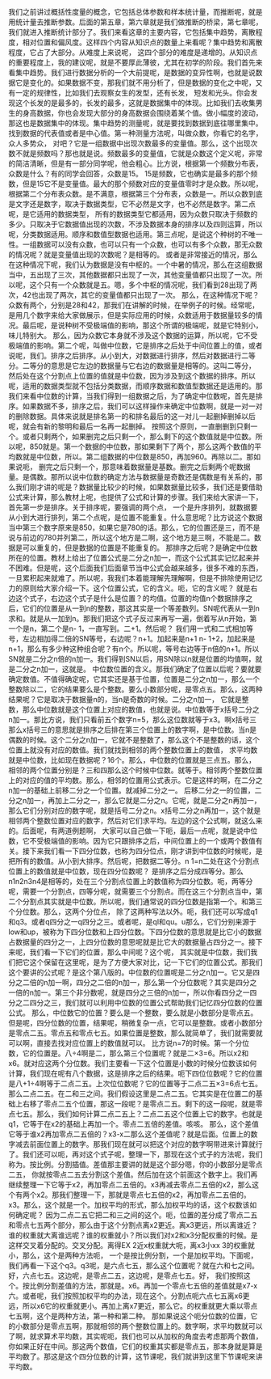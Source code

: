 我们之前讲过概括性度量的概念，它包括总体参数和样本统计量，而推断呢，就是用统计量去推断参数。后面的第五章，第六章就是我们做推断的桥梁，第七章呢，我们就进入推断统计部分了。我们来看这章的主要内容，它包括集中趋势，离散程度，相对位置和偏风度。这样四个内容从知识点的数量上来看呢？集中趋势和离散程度，它占了大部分。从难度上来说呢，
这四个部分的难度是递增的。从知识点的重要程度上，我的建议呢，就是不要厚此薄彼，尤其在初学的阶段。我们首先来看集中趋势。我们进行数据分析的一个大前提呢，是数据的变异性啊，也就是说数据它是变化的。如果数据不变，那我们就不用分析了，但是数据的变化之中呢，又有一定的规律性，比如我们去观察女生的发型，还有长发，
短发和光头。你会发现这个长发的是最多的，长发的最多，这就是数据集中的体现。比如我们去收集男生的身高数据，你也会发现大部分的身高数据会围绕着某个值。做小幅度的波动，那这也是数据集中的体现。集中趋势的测量呢，就是要找到数据到底往哪里集中。找到数据的代表值或者是中心值。第一种测量方法呢，叫做众数，你看它的名字，众人多势众，
对吧？它是一组数据中出现次数最多的变量值。那么，这个出现次数不就是频数吗？那也就是说。频数最多的变量值，它就是众数这个定义呢，非常的简洁清晰，但是有一部分同学呢，他会粗心。比方说，根据第一个频数分布表，众数是什么？有的同学会回答，众数是15。
15是频数，它也确实是最多的那个频数，但是15它不是变量值。最大的那个频数对应的变量值零时才是众数。所以呢，根据第二个分布表众数。是不满意，根据第三个分布表，众数是一。所以众数到底是文字还是数字，取决于数据类型，它不必然是文字，也不必然是数字。第二点呢，是它适用的数据类型，
所有的数据类型它都适用，因为众数只取决于频数的多少。只取决于它数据值出现的次数，不涉及数据本身的排序以及四则运算，所以呢，分类数据适用。顺序和数值型数据也适用。第三点呢，是说这个种树的不唯一性。一组数据可以没有众数，也可以只有一个众数，也可以有多个众数，那无众数的情况呢？就是变量值出现的次数呢？是相等的。
或者是非常接近的情况，那么在这种情况下呢，我们认为数据是没有中枢的。一个中暑的情况，那么在这组数据当中，五出现了三次，其他数据都只出现了一次，其他变量值都只出现了一次。所以呢，这个只有一个众数就是五。嗯，多个中枢的情况呢，我们看到28出现了两次，42也出现了两次，其它的变量值都只出现了一次。
那么，在这种情况下呢？众数有两个，分别是28和42，那我们在讲解的时候，在举例子的时候。经常呢，是用几个数字来给大家做展示，但是实际应用的时候，众数适用于数据量较多的情况。最后呢，是说种树不受极端值的影响，那这个所谓的极端呢，就是它特别小，味儿特别大。
那么，因为众数它本身就不涉及这个数据的运算，所以呢，它不受极端值的影响。第二个呢，叫做中位数，它是排序之后处于中间位置上的值，或者说呢，我们。排序之后排序。从小到大，对数据进行排序，然后对数据进行二等分。二等分的意思是它左边的数据量与它右边的数据量是相等的。这叫二等分，
然后处在这个分割点上位置的值就是中位数，因为涉及到这个数据的排序。所以呢，适用的数据类型就不包括分类数据，而顺序数据和数值型数据还是适用的。那我们来看中位数的计算，当我们得到一组数据之后，为了确定中位数呢，首先是排序。如果数据不多，排序之后，我们可以这样操作来确定中位数啊，就是一对一对的删除数据。具体来说就是排名第一的和排名最后的这一对儿一起删掉删掉以后呢，就会有新的黎明和最后一名再一起删掉。
按照这个原则，一直删删到只剩一个。或者只剩两个，如果删完之后只剩一个，那么剩下的这个数值就是中位数。所以呢，850就是。第一个数据的中位数，那如果剩下了两个，那么这两个数值的平均数就是中位数，所以。第二组数据的中位数是850，再加960。再除以二。那如果说呃，
删完之后只剩一个，那意味着数据量是基数。删完之后剩两个呢数据量。是偶数。那所以说中位数的确定方法与数据量是奇数还是偶数是有关系的，那么我们刚才讲的呢是？数据量比较少的时候，如果数据量比较多，我们还是要借助公式来计算，那么教材上呢，也提供了公式和计算的步骤。我们来给大家讲一下，首先第一步是排序。关于排序呢，要强调的两个点，
一个是升序排列，就数据要从小到大进行排列，第二个点呢，是位置不能重复。什么意思呢？比方说这个数据当中第三个数字原来是850，如果它是780的话。那么，它的位置还是三，而不是说与前边的780并列第二，所以这个地方是二啊，这个地方是三啊，不能是二。数据是可以重复的，但是数据的位置是不能重复的。
那排序之后呢？是确定中位数所在的位置。教材上给出了位置公式是二分之n加一，而这个公式其实记忆起来并不困难。但是呢，这个后面我们后面章节当中公式会越来越多，很多不难的东西，一旦累积起来就难了。所以呢，我我们本着能理解先理解啊，但是不排除使用记忆力的原则给大家介绍一下。这个位置公式，它的含义。呃，它的含义呢？
就是右边这个式子，右边这个式子是什么是位置？的均值。位置的均值n个数据排序之后，它们的位置是从一到n的整数，那这其实是一个等差数列。SN呢代表从一到n求和。就是从一加到n。那我们把这个式子反过来再写一遍，倒着写从n开始，第一个是n，第二个是n- 1，一直写到。二+1。然后呢？
我们用一式和二式相加等号，左边相加得二倍的SN等号，右边呢？n+1。加起来是n+1 n- 1+2，加起来是n+1，那么有多少种这种组合呢？有n个。所以呢，等号右边等于n倍的n+1。所以SN就是二分之n倍的n加一。我们得到SN以后，用SN除以n就是位置的均值啊，就是二分之n加一，这就是。
中位数位置的含义。那我们确定了位置以后呢？要就要确定数值。不值得确定呢，它其实还是基于位置，位置是二分之n加一，那么一个整数除以二，它的结果要么是个整数。要么小数部分呢，是零点五。那么，这两种结果呢？它是取决于数据量n的，当n是奇数的时候。二分之n加一，
它就是整数，那么中位数就是这个位置上对应的数值，也就是说。中位数等于x括号二分之n加一。那比方说，我们只看前五个数字n=5，那么这位数就等于x3。啊x括号三那么x括号三的意思就是排序之后排在第三个位置上的数字啊，是中位数。当n是偶数的时候。这个二分之n加一，它就不是整数了，那么这个不是整数的话，这个位置上就没有对应的数值。我们就找到相邻的两个整数位置上的数值，
求平均数就是中位数，比如现在数据呢？16个。那么，中位数的位置就是三点五。那么，相邻的两个位置分别是？三和四那么这个时候中位数。就等于。相邻两个整数位置上的对应的值的平均数。那么，相邻的位置用公式表示。它是这样的啊，在二分之n加一的基础上前移二分之一个位置。就减掉二分之一。
后移二分之一的位置，二分之n加一，再加上二分之一，那么它就是二分之n。它呢，就是二分之n再加一，那么它们分别对应的数字呢，就是括号二分之n。x括号二分之n再加一，这个就是相邻两个整数位置对应的数字，然后对它们求平均。左边的这个公式啊，就这么来的。后面呢，有两道例题啊，
大家可以自己做一下呃，最后一点呢，就是说中位数，它不受极端值的影响。因为它只跟排序之后，中间位置上的一个或两个数值有关。接下来我们看一下四分位数，也称为四分位点，刚才讲到中位数的时候呢，是把所有的数值。从小到大排序。然后呢，把数据二等分。n 1=n二处在这个分割点位置上的数值就是中位数，现在四分位数呢？
是排序之后分成四等分。那么n1n2n3n4是相等的，处在三个分割点位置上的数值称为四分位数。呃，两等分呢，需要一个分割点，四等分呢，就需要三个分割点。而在这三个分割点当中，第二个分割点其实就是中位数。所以呢，我们通常说的四分位数是指第一个。和第三个分位数。那么，这两个分位点，
除了这两种写法以外。呃，我们还可以写成q1和q3。或者q四分之一q四分之三。或者呢，是ql和qu。u那么，它们分别来源于low和up，被称为下四分位数和上四分位数。下四分位数的意思就是比它小的数据占数据量的四分之一，上四分位数的意思呢就是比它大的数据量占四分之一。接下来呢，我们看一下它们的位置，那么中间呢？这个呢，
其实就是中位数，我们我们把它这个保留在这里呢，是为了方便大家对比，记一下它们的位置公式。那我们这个要讲的公式呢？是这个第八版的。中位数的位置呢是二分之n加一。它又是四分之二倍的n加一啊，四分之二倍的n加一，那么第一个分位数呢？其实是四分之一倍的n加一。第三个非分数呢，就是四分之三倍的n加一，所以你看四分之一四分之二四分之三，我们就可以利用中位数的位置公式帮助我们记忆四分位数的位置公式。
那么，中位数它的位置？要么是一个整数，要么就是小数部分是零点五。但是呢，四分位数的位置，结果呢，稍微复杂一点，它可以是整数。或者小数部分是零点二五。零点五和零点七五。如果位置是整数，那么就简单了，我们就需要就可以啊，直接去找对应位置上的数值就可以。
比方说n=7的时候。第一个分位数，它的位置是。八÷4啊是二，那么第三个位置呢？就是二×3=6。所以x2和x6。就对应这两个分位数。我们主要看一下这个位置是小数的时候分位数该如何计算，我们现在呢有八个数据，这是排序之后的结果。呃下四位位数呢？它的位置是八+1÷4啊等于二点二五。上次位位数呢？它的位置等于二点二五×3=6点七五。
那么二点二五。在二和三之间。我们假设这里是二点二五。它其实是在位置二的基础上右移了零点二五个位置，那这一段呢？是零点二五。剩下的这一段呢，就是零点七五。那么，我们如何计算二点二五上？二点二五这个位置上它的数字。也就是q1，它等于在x2的基础上再加一个。零点二五倍的差值。咳咳。
那么，这个差值它等于谁x2再加零点二五倍的？x3-x二那么这个差值呢？就是后面。位置上的数字减去前面位置上的数字。那我们现在就可以把这个对应的数字啊带进来计算就行了。我们还可以呃，再对这个式子呢，整理一下，那现在这个式子的方法呢，我们称为。按比例。分割插值。差值那主要讲的就是这个部分嗯，你的小数部分是零点二五，
你就按零点二五去分割这个差值。然后加在这个前面这个数字上。我们再继续整理一下它等于x2，再加零点二五倍的。x3再减去零点二五倍的x2，那么这个有两个x2。那我们整理一下，那就是零点七五倍的x2，再加零点二五倍的。x3。那么，这个就是一个。加权平均的形式，那么加权平均的话，这个权数该如何确定呢？
因为二点二五它把二和三之间的这个。呃，位置的差分成了零点二五和零点七五两个部分，那么由于这个分割点离x2更近。离x3更远，所以离谁近？谁的权重就大离谁远呢？谁的权重就小？所以我们对x2和x3分配权重的时候。是这样交叉着分配的。交叉分配。离得EX 2近x权重就大呃，离x3小xx 3的权重就小，那么，这个是两种方法呃，
一个是按比例分割，一个是加权平均。下面呢，我们再看一下这个q3。q3呢，是六点七五，那么这个位置呢？就在六和七之间。好，六点七五。这边呢，是零点二五，这边呢，是零点七五。好，
我们按照这个。按比例分割差值的方法，那就是。x6。再加一个零点七五倍的差值就是x7-x六。或者呢，我们按照加权平均的办法，现在这个。分割点呃六点七五离x6更远，所以x6它的权重就更小。再加上离x7更近，那么它。的权重就更大乘以零点七五啊，这个是两种方法，第一种和第二种。
那如果说这个呃分位数的位置，它的小数部分是零点五啊，那就相邻的两个整数位置上的。数字啊，求平均数就可以了啊，就求算术平均数，其实呢呃，我们也可以从加权的角度去考虑那两个数值，你如果正好在中间。那这两个数值，它们的权重其实都是零点五，那本身就是算是平均数了。那这是这个四分位数的计算，这节课呢，我们就讲到这里下节课呢来讲平均数。
